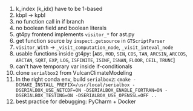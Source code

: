 1. k_index (k_idx) have to be 1-based
2. kbpl -> kpbl
3. no function call in if branch
4. no boolean field and boolean literals
5. gt4py frontend implements `visitor_*` for ast.py 
6. get function source by `inspect.getsource` in `GTScriptParser`
7. `visitor_With` -> `_visit_computation_node`, `_visit_inteval_node`
8. usable functions inside gt4py: [`ABS`, `MOD`, `SIN`, `COS`, `TAN`, `ARCSIN`, `ARCCOS`, `ARCTAN`, `SQRT`, `EXP`, `LOG`,
    `ISFINITE`, `ISINF`, `ISNAN`, `FLOOR`, `CEIL`, `TRUNC`]
9. can't have temporary var inside if-conditionals
10. clone `serialbox2` from VulcanClimateModeling
11. In the right conda env, build `serialbox2`: `cmake -DCMAKE_INSTALL_PREFIX=/usr/local/serialbox -DSERIALBOX_USE_NETCDF=ON -DSERIALBOX_ENABLE_FORTRAN=ON -DSERIALBOX_TESTING=ON -DSERIALBOX_USE_OPENSSL=OFF ..`
12. best practice for debugging: PyCharm + Docker